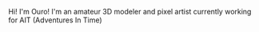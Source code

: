 Hi! I'm Ouro!
I'm an amateur 3D modeler and pixel artist currently working for AIT (Adventures In Time)
